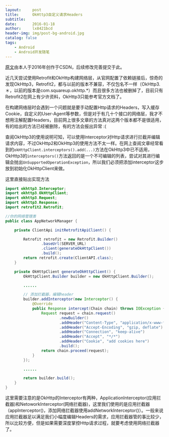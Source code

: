 ```yaml
---
layout:     post
title:      OkHttp3自定义请求Headers
subtitle:   
date:       2016-01-18
author:     lx8421bcd
header-img: img/post-bg-android.jpg
catalog: false
tags:
    - Android
    - Android开发随笔
---
```


[原文](https://blog.csdn.net/u011734444/article/details/50536411)由本人于2016年创作于CSDN，后续修改完善提交于此。 


近几天尝试使用Retrofit和OkHttp构建网络层，从官网配置了依赖链接后，惊奇的发现OkHttp3，Retrofit2，都与以前的版本不兼容，不仅包名不一样（OkHttp3.＊，以前的版本是com.squareup.okhttp.*）而且很多方法也被删掉了，目前只有Retrofit2在网上有少许资料，OkHttp3只能参考官方文档了。  

在构建网络层时会遇到一个问题就是要手动配置Http请求的Headers，写入缓存Cookie，自定义的User-Agent等参数，但是对于有几十个接口的网络层，我才不想用注解配置Headers，目前网上很多文章的方法真对这两个版本都不是很适用，有的给出的方法已经被删除，有的方法会报出异常 :(  

查阅OkHttp3的使用说明可知，可以使用Interceptor对Http请求进行拦截并编辑请求内容，不过OkHttp2和OkHttp3的使用方法不太一样。在网上查阅文章经常看到的```okHttpClient.interceptors().add(...)```方法在OkHttp3中已不适用，OkHttp3的```interceptors()```方法返回的是一个不可编辑的列表，尝试对其进行编辑会抛出```UnSupportedOperationException```，所以我们必须把添加interceptor这步放到初始化OkHttpClient来做。

这里直接贴出实现方法

```java
import okhttp3.Interceptor;
import okhttp3.OkHttpClient;
import okhttp3.Request;
import okhttp3.Response;
import retrofit2.Retrofit;

//你的网络管理类
public class AppNetworkManager {

    private ClientApi initRetrofitApiClient() {

        Retrofit retrofit = new Retrofit.Builder()
                .baseUrl(SERVER_URL)
                .client(generateOkHttpClient())
                .build();
        return retrofit.create(ClientAPI.class);
    }

    private OkHttpClient generateOkHttpClient() {
        OkHttpClient.Builder builder = new OkHttpClient.Builder();

        ......

        // 添加拦截器，编辑header
        builder.addInterceptor(new Interceptor() {
            @Override
            public Response intercept(Chain chain) throws IOException {
                Request request = chain.request()
                        .newBuilder()
                        .addHeader("Content-Type", "application/x-www-form-urlencoded; charset=UTF-8")
                        .addHeader("Accept-Encoding", "gzip, deflate")
                        .addHeader("Connection", "keep-alive")
                        .addHeader("Accept", "*/*")
                        .addHeader("Cookie", "add cookies here")
                        .build();
                return chain.proceed(request);
            }
        });

        ......

        return builder.build();
    }
}
```
这里需要注意的是OkHttp的Interceptor有两种，ApplicationInterceptor(应用拦截器)和NetoworkInterceptor(网络拦截器)，这里我们使用的是应用拦截器（appInterceptor()，添加网络拦截器使用addNetworkInterceptor()）。一般来说应用拦截器足以满足我们小幅度编辑Headers的需求，应用拦截器管的事比较少，所以比较方便，但是如果需要深度掌控Http请求过程，就要考虑使用网络拦截器了。
